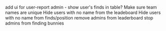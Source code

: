 add ui for user-report
admin - show user's finds in table?
Make sure team names are unique
Hide users with no name from the leadeboard
Hide users with no name from finds/position
remove admins from leaderboard
stop admins from finding bunnies
